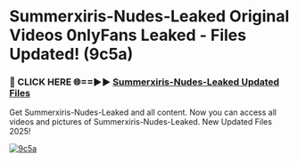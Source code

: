 # Summerxiris-Nudes-Leaked Original Videos 0nlyFans Leaked - Files Updated! (9c5a)

<h3>🔴 CLICK HERE 🌐==►► <a href="https://tinyurl.com/4mcuefdz" rel="nofollow">Summerxiris-Nudes-Leaked Updated Files</a></h3>

Get Summerxiris-Nudes-Leaked and all content. Now you can access all videos and pictures of Summerxiris-Nudes-Leaked. New Updated Files 2025!

[![9c5a](https://i.imgur.com/StAQSOY.gif)](https://tinyurl.com/4mcuefdz)
